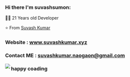 
### Hi there I'm suvashsumon:


  
  
👨‍💻 21 Years old Developer 


⭐️ From [Suvash Kumar](https://github.com/suvashsumon)
### Website : www.suvashkumar.xyz
### Contact ME   :     suvashkumar.naogaon@gmail.com



<img align='left' src="https://github-readme-stats.vercel.app/api?username=suvashsumon&show_icons=true">
<h3>happy coading</h3>
